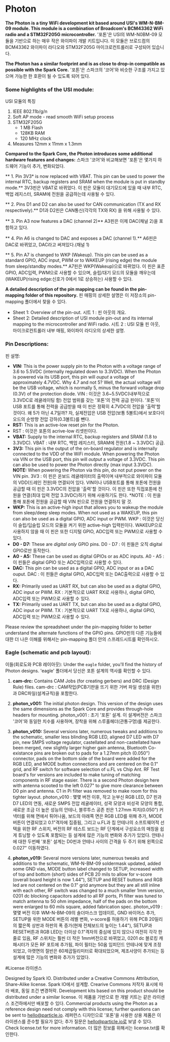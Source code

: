# Photon

**The Photon is a tiny WiFi development kit based around USI's WM-N-BM-09 module. This module is a combination of Broadcom's BCM43362 WiFi radio and a STM32F205G microcontroller.**
'포톤'은 USI의 WM-N0BM-09 모듈을 기반으로 하는 매우 작은 와이파이 개발 키트입니다. 이 모듈은 브로드컴의 BCM43362 와이파이 라디오와 STM32F205G 마이크로컨트롤러로 구성되어 있습니다. 

**The Photon has a similar footprint and is as close to drop-in compatible as possible with the Spark Core.**
'포톤'은 스파크의 '코어'와 비슷한 구조를 가지고 있으며 가능한 한 호환이 될 수 있도록 되어 있다.

### Some highlights of the USI module:
USI 모듈의 특징

 1. IEEE 802.11b/g/n
 2. Soft AP mode - read smooth WiFi setup process
 3. STM32F205G
 	- 1 MB Flash
 	- 128KB RAM
 	- 120 MHz clock
 4. Measures 12mm x 11mm x 1.3mm

**Compared to the Spark Core, the Photon introduces some additional hardware features and changes:**
스파크 '코어'와 비교해보면 '포톤'은 몇가지 하드웨어 기능이 추가, 변화되었다.  

** 1. Pin 3V3* is now replaced with VBAT. This pin can be used to power the internal RTC, backup registers and SRAM when the module is put in standby mode.**
3V3핀은 VBAT로 바뀌었다. 이 핀은 모듈이 대기모드에 있을 때 내부 RTC, 백업 레지스터, SRAM에 전원을 공급하는데 사용될 수 있다. 

** 2. Pins D1 and D2 can also be used for CAN communication (TX and RX respectively).**
D1과 D2핀은 CAN통신(각각의 TX와 RX) 을 위해 사용될 수 있다. 

** 3. Pin A3 now features a DAC (channel 2)**
A3핀은 이제 DAC(채널 2)을 포함하고 있다.

** 4. Pin A6 is changed to DAC and exposes a DAC (channel 1).**
A6핀은 DAC로 바뀌었고, DAC라고 써져있다.(채널 1)

** 5. Pin A7 is changed to WKP (Wakeup). This pin can be used as a standard GPIO, ADC input, PWM or to WAKEUP (rising edge) the module from sleep/standby modes.**
A7핀은 WKP(Wakeup)으로 바뀌었다. 이 핀은 표준 GPIO, ADC입력, PWM으로 사용할 수 있으며, 슬립/대기 모드의 모듈을 깨우는데(WAKEUP(rising edge:신호가 0에서 1로 상승하는) 사용할 수 있다. 

**A detailed description of the pin mapping can be found in the pin-mapping folder of this repository.**
핀 매핑의 상세한 설명은 이 저장소의 pin-mapping 폴더에서 찾을 수 있다.

* Sheet 1: Overview of the pin-out.
시트 1 : 핀 아웃의 개요.
* Sheet 2: Detailed description of USI module pin-out and its internal mapping to the microcontroller and WiFi radio.
시트 2 : USI 모듈 핀 아웃, 마이크로컨트롤러 내부 매핑, 와이파이 라디오의 상세한 설명.

### Pin Descriptions:
핀 설명:
- **VIN:** This is the power supply pin to the Photon with a voltage range of 3.6 to 5.5VDC (internally regulated down to 3.3VDC). When the Photon is powered via its USB port, this pin will *ouput* a voltage of approximately 4.7VDC. Why 4.7 and not 5? Well, the actual voltage will be the USB voltage, which is normally 5, minus the forward voltage drop (0.3V) of the protection diode.
VIN : 이것은 3.6~5.5VDC(내부적으로 3.3VDC로 레귤레이팅 함) 전압 범위를 갖는 '포톤'의 전력 공급 핀이다. '포톤'이 USB 포트를 통해 전력을 공급받을 때 이 핀은 정확히 4.7VDC의 전압을 '출력'할 것이다. 왜 5가 아닌 4.7일까? 자, 실제전압은 USB 전압(보통 5볼트)에서 보호다이오드의 순방향 전압 강하(0.3볼트)를 뺀다.
- **RST:** This is an active-low reset pin for the Photon.
- RST : 이것은 포톤의 acrive-low 리셋핀이다.
- **VBAT:** Supply to the internal RTC, backup registers and SRAM (1.8 to 3.3VDC).
VBAT : 내부 RTC, 백업 레지스터, SRAM에 전원(1.8 ~ 3.3VDC) 공급.
- **3V3:** This pin is the output of the on-board regulator and is internally connected to the VDD of the WiFi module. When powering the Photon via VIN or the USB port, this pin will *output* a voltage of 3.3VDC. This pin can also be used to power the Photon directly (max input 3.3VDC). **NOTE:** When powering the Photon via this pin, do not put power on the VIN pin.
3V3 : 이 핀은 온보드 레귤레이터의 출력이며 내부적으로 와이파이 모듈의 VDD(드레인 전원)와 연결되어 있다. VIN이나 USB포트를 통해 포톤에 전원을 공급할 때 이 핀은 3.3VDC의 전압을 '출력'할 것이다. 이 핀은 또한 직접포톤에 전원을 연결(최대 입력 전압 3.3VDC)하기 위해 사용하기도 한다. *NOTE : 이 핀을 통해 포톤에 전원을 공급할 때 VIN 핀으로 전원을 연결하지 말 것. 
- **WKP:** This is an active-high input that allows you to wakeup the module from sleep/deep sleep modes. When not used as a WAKEUP, this pin can also be used as a digital GPIO, ADC input or PWM.
WKP : 이것은 당신이 슬립/딥슬립 모드의 모듈을 켜기 위한 active-high 입력핀이다. WAKEUP으로 사용하지 않을 때 이 핀은 또한 디지털 GPIO, ADC입력 또는 PWM으로 사용할 수 있다. 
- **D0 - D7:** These are _digital only_ GPIO pins.
D0 - D7 : 이 핀들은 오직 digital GPIO로만 동작한다. 
- **A0 - A5:** These can be used as digital GPIOs or as ADC inputs.
A0 - A5 : 이 핀들은 digital GPIO 또는 ADC입력으로 사용할 수 있다. 
- **DAC:** This pin can be used as a digital GPIO, ADC input or as a DAC ouput.
DAC : 이 핀들은 digital GPIO, ADC입력 또는 DAC출력으로 사용할 수 있다. 
- **RX:** Primarily used as UART RX, but can also be used as a digital GPIO, ADC input or PWM.
RX : 기본적으로 UART RX로 사용하나, digital GPIO, ADC입력 또는 PWM으로 사용할 수 있다. 
- **TX:** Primarily used as UART TX, but can also be used as a digital GPIO, ADC input or PWM.
TX : 기본적으로 UART TX로 사용하나, digital GPIO, ADC입력 또는 PWM으로 사용할 수 있다. 

Please review the spreadsheet under the pin-mapping folder to better understand the alternate functions of the GPIO pins.
GPIO핀의 다른 기능들에 대한 더 나은 이해를 위해서는 pin-mapping 폴더 안의 스프레드시트를 확인하시오.

### Eagle (schematic and pcb layout):
이들(회로도와 PCB 레이아웃):
Under the `eagle` folder, you'll find the history of Photon designs.
'eagle' 폴더에서 당신은 포톤 설계의 역사를 확인할 수 있다. 
 1. **cam-drc:** Contains CAM Jobs (for creating gerbers) and DRC (Design Rule) files.
cam-drc : CAM작업(PCB기판을 뜨기 위한 거버 파일 생성을 위한)과 DRC파일(설계규칙)을 포함한다.
 2. **photon_v001:** The initial photon design.  This version of the design uses the same dimensions as the Spark Core and provides through-hole headers for mounting.
photon_v001 : 초기 '포톤' 설계. 이 설계버전은 스파크 '코어'와 동일한 치수를 사용하며, 장착을 위해 스루홀헤더(관통구멍)를 제공한다. 
 3. **photon_v010:** Several versions later, numerous tweaks and additions to the schematic, smaller less blinding RGB LED, aligned D7 LED with D7 pin, new SMPS voltage regulator, castellated and non-castellated have been merged, new slightly larger higher gain antenna, Bluetooth Co-existance pins are broken out to pads for a 1.27mm pitch (0.050") connector, pads on the bottom side of the board were added for the RGB LED, and MODE button connections and are centered on the 0.1" grid, and RF switch for software selection of u.FL vs Chip Ant. RF Test board's for versions are included to make tuning of matching components in RF stage easier. There is a second Photon design here with antenna scooted to the left 0.027" to give more clearance between D0 pin and antenna.  C1 in Pi filter was removed to make room for this tighter layout.
photon_v010 : 몇몇 버전 이후, 작고 눈부신 RGB LED, D7 핀과 D7 LED의 연동, 새로운 SMPS 전압 레귤레이터, 성곽 모양과 비성곽 모양의 통합, 새로운 조금 더 높은 성능의 안테나, 블루투스 공존 핀은 1.27mm 피치(0.050") 커넥터를 위해 면에서 튀어나옴, 보드의 아래쪽 면은 RGB LED를 위해 추가, MODE버튼이 연결되었고 0.1"격자에 집중됨, 그리고 u.FL과 칩 안테나의 소프트웨어적 선택을 위한 RF 스위치, 버전의 RF 테스트 보드는 RF 단계에서 구성요소의 매칭을 쉽게 튜닝할 수 있도록 포함되는 등 설계에 많은 기능의 변화와 추가가 있었다. 안테나에 대한 두번째 '포톤' 설계는 D0핀과 안테나 사이의 간격을 두 주기 위해 왼쪽으로 0.027" 이동하였다. 

 4. **photon_v019:** Several more versions later, numerous tweaks and additions to the schematic, WM-N-BM-09 soldermask updated, added some GND vias, MODE button label changed to SETUP, increased width of top and bottom (short) sides of PCB 20 mils to allow for v-score (overall board height is now 1.44"), SETUP and RESET buttons and RGB led are not centered on the 0.1" grid anymore but they are all still inline with each other, RF switch was changed to a much smaller 1mm version, 0201 dc blocking capacitors added to all RF ports, Pi filter was tuned to match antenna to 50 ohm impedance, half of the pads on the bottom were enlarged to 60 mils square, added fabrication spec.
photon_v019 : 몇몇 버전 이후 WM-N-BM-09의 솔더마스크 업데이트, GND 바이어스 추가, SETUP을 위한 MODE 버튼의 레벨 변화, v-score를 허용하기 위해 PCB 20밀리의 짧은쪽 상판과 하판의 폭 증가(현재 전체보드의 높이는 1.44"), SETUP과 RESET버튼과 RGB LED는 더이상 0.1"격자의 중심에 있지 않으나 여전히 각각 한줄로 있음, RF 스위치는 훨씬 더 작은 1mm버전으로 바뀌었고, 0201 dc 블로킹 캐패시터가 모든 RF 포트에 추가됨, 파이 필터는 50옴 임피던드 안테나에 맞게 조정되었고, 아랫면의 절반은 60제곱밀리미터로 확대되었으며, 제조사양이 추가되는 등 설계에 많은 기능의 변화와 추가가 있었다. 

#License
라이센스

Designed by Spark IO. Distributed under a Creative Commons Attribution, Share-Alike license.
Spark IO에서 설계함. Crearive Commons 저작자 표시에 따라 배포, 동일 조건 변경허락.
Development kits based on this product should be distributed under a similar license.
이 제품을 기반으로 한 개발 키트는 같은 라이센스 조건하에서만 배포할 수 있다. 
Commercial products using the Photon as a reference design need not comply with this license; further questions can be sent to hello@particle.io.
레퍼런스 디자인으로 '포톤'을 사용한 상용 제품은 이 라이센스를 준수할 필요가 없다; 추가 질문은 hello@particle.io로 보낼 수 있다. 
Check license.txt for more information.
더 많은 정보를 위해서는 license.txt를 확인한다.
